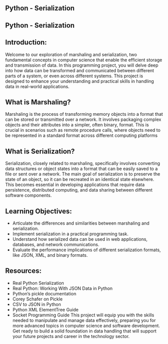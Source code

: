 ## Python - Serialization
## Python - Serialization
## Introduction:
Welcome to our exploration of marshaling and serialization, two fundamental concepts in computer science that enable the efficient storage and transmission of data. In this programming project, you will delve deep into how data can be transformed and communicated between different parts of a system, or even across different systems. This project is designed to enhance your understanding and practical skills in handling data in real-world applications.
## What is Marshaling?
Marshaling is the process of transforming memory objects into a format that can be stored or transmitted over a network. It involves packaging complex objects and their attributes into a simpler, often binary, format. This is crucial in scenarios such as remote procedure calls, where objects need to be represented in a standard format across different computing platforms
## What is Serialization?
Serialization, closely related to marshaling, specifically involves converting data structures or object states into a format that can be easily saved to a file or sent over a network. The main goal of serialization is to preserve the state of an object, so it can be recreated in an identical state elsewhere. This becomes essential in developing applications that require data persistence, distributed computing, and data sharing between different software components.
## Learning Objectives:
- Articulate the differences and similarities between marshaling and serialization.
- Implement serialization in a practical programming task.
- Understand how serialized data can be used in web applications, databases, and network communications.
- Evaluate the performance implications of different serialization formats, like JSON, XML, and binary formats.
## Resources:
- Real Python Serialization
- Real Python: Working With JSON Data in Python
- Python’s pickle documentation
- Corey Schafer on Pickle
- CSV to JSON in Python
- Python XML ElementTree Guide
- Socket Programming Guide
This project will equip you with the skills needed to manipulate and manage data effectively, preparing you for more advanced topics in computer science and software development. Get ready to build a solid foundation in data handling that will support your future projects and career in the technology sector.
